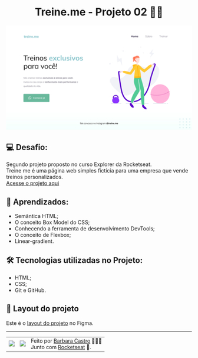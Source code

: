 <h1 align="center">Treine.me - Projeto 02 🏋🏽</h1>
 
 <img src="https://github.com/barbcastro/Explorer/blob/main/Stage-02/Projetos/Projeto02/images/preview.png?raw=true"/>
 
 <h2>💻 Desafio:</h2>
 <p>
   Segundo projeto proposto no curso Explorer da Rocketseat.
   </br>
   Treine me é uma página web simples fictícia para uma empresa que vende treinos personalizados.
   </br>
   <a href="https://treinemeacademy.netlify.app/">
     Acesse o projeto aqui
   </a>
 </p>

<h2>🤯 Aprendizados:</h2>
<ul>
  <li>Semântica HTML;</li>
  <li>O conceito Box Model do CSS;</li>
  <li>Conhecendo a ferramenta de desenvolvimento DevTools;</li>
  <li>O conceito de Flexbox;</li>
  <li>Linear-gradient.</li>
 </ul>

<h2>🛠 Tecnologias utilizadas no Projeto:</h2>
<ul>
  <li>HTML;</li>
  <li>CSS;</li>
  <li>Git e GitHub.</li>
</ul>

<h2>🎨 Layout do projeto</h2>
<p>
  Este é o <a href="https://www.figma.com/file/rkDOHGPwwFtBNqEdHSuQPd/Projeto-02---Explorer?node-id=0-1&t=Q5GzFWw1WEvzwD7G-0">layout do projeto</a> no Figma.
</p>

---

<table align="center">
  <tr>
    <td>
      <img src="https://github.com/barbcastro.png" width="100px" />
    </td>
    <td>
      <img src="https://github.com/rocketseat-education.png" width="100px" />
    </td>
    <td>
      Feito por <a href="https://github.com/barbcastro">Barbara Castro</a> 🙋🏽‍♀️
      <br> Junto com <a href="https://rocketseat.com.br">Rocketseat</a> 🚀.
    </td>
  </tr>
</table>
